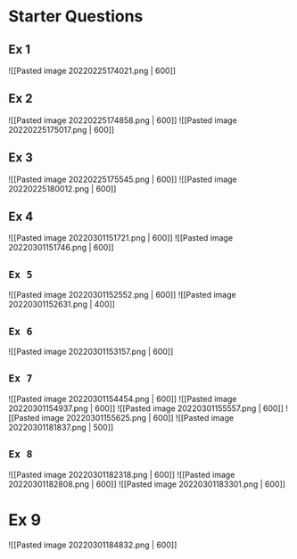 # Starter Questions
## Ex 1
![[Pasted image 20220225174021.png | 600]]

## Ex 2
![[Pasted image 20220225174858.png | 600]]
![[Pasted image 20220225175017.png | 600]]

## Ex 3
![[Pasted image 20220225175545.png | 600]]
![[Pasted image 20220225180012.png | 600]]

## Ex 4
![[Pasted image 20220301151721.png | 600]]
![[Pasted image 20220301151746.png | 600]]

## `Ex 5`
![[Pasted image 20220301152552.png | 600]]
![[Pasted image 20220301152631.png | 400]]

## `Ex 6`
![[Pasted image 20220301153157.png | 600]]

## `Ex 7`
![[Pasted image 20220301154454.png | 600]]
![[Pasted image 20220301154937.png | 600]]
![[Pasted image 20220301155557.png | 600]]
![[Pasted image 20220301155625.png  | 600]]
![[Pasted image 20220301181837.png | 500]]

## `Ex 8`
![[Pasted image 20220301182318.png | 600]]
![[Pasted image 20220301182808.png | 600]]
![[Pasted image 20220301183301.png | 600]]

# Ex 9
![[Pasted image 20220301184832.png | 600]]
